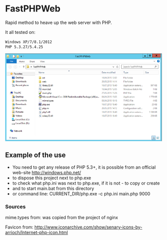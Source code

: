 # FastPHPWeb
Rapid method to heave up the web server with PHP.

It all tested on:

	Windows XP/7/8.1/2012
	PHP 5.3.27/5.4.25

![Screen of directory](https://github.com/Vaflan/FastPHPWeb/blob/master/example.png?raw=true)


## Example of the use
 - You need to get any release of PHP 5.3+, it is possible from an official web-site http://windows.php.net/
 - to dispose this project next to php.exe
 - to check what php.ini was next to php.exe, if it is not - to copy or create
 - and to start main.bat from this directory
 - or command line: CURRENT_DIR/php.exe -c php.ini main.php 9000



### Sources
mime.types from: was copied from the project of nginx

Favicon from: http://www.iconarchive.com/show/senary-icons-by-arrioch/Internet-php-icon.html
